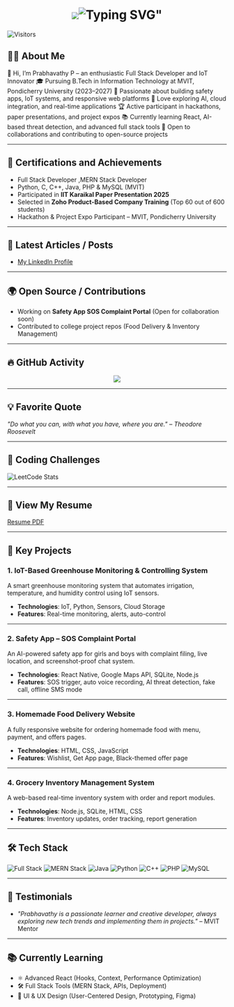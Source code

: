 <h1 align="center">
  <img src="<a href="https://git.io/typing-svg"><img src="https://readme-typing-svg.demolab.com?font=times+new+roman&pause=1000&background=FFFFFF00&width=435&lines=Hi%2C+I'am+Prabhavathy+P;Full+stack+Development+Enthusiast" alt="Typing SVG" /></a>" 
</h1>

![Visitors](https://komarev.com/ghpvc/?username=prabhavathy-p&color=blueviolet)

## 👩‍💻 About Me
👋 Hi, I’m Prabhavathy P – an enthusiastic Full Stack Developer and IoT Innovator
🎓 Pursuing B.Tech in Information Technology at MVIT, Pondicherry University (2023–2027)
🚀 Passionate about building safety apps, IoT systems, and responsive web platforms
🤖 Love exploring AI, cloud integration, and real-time applications
🏆 Active participant in hackathons, paper presentations, and project expos
📚 Currently learning React, AI-based threat detection, and advanced full stack tools
🤝 Open to collaborations and contributing to open-source projects

---

## 🏅 Certifications and Achievements
- Full Stack Developer ,MERN Stack Developer
- Python, C, C++, Java, PHP & MySQL (MVIT)
- Participated in **IIT Karaikal Paper Presentation 2025**
- Selected in **Zoho Product-Based Company Training** (Top 60 out of 600 students)
- Hackathon & Project Expo Participant – MVIT, Pondicherry University

---

## 📝 Latest Articles / Posts
- [My LinkedIn Profile](https://www.linkedin.com/in/prabhavathy-p-053416319)  

---

## 🌍 Open Source / Contributions
- Working on **Safety App SOS Complaint Portal** (Open for collaboration soon)
- Contributed to college project repos (Food Delivery & Inventory Management)

---

## 🔥 GitHub Activity
<p align="center">
  <img src="https://github-readme-activity-graph.vercel.app/graph?username=prabhavathy-p&theme=react-dark&hide_border=false&area=true" />
</p>

---

## 💡 Favorite Quote
*"Do what you can, with what you have, where you are." – Theodore Roosevelt*

---

## 🏅 Coding Challenges
![LeetCode Stats]([https://leetcode-stats.vercel.app/api?username=prabhavathy-p](https://leetcode.com/profile/))

---

## 📄 View My Resume
[Resume PDF](chrome-extension://efaidnbmnnnibpcajpcglclefindmkaj/file:///C:/Users/Admin/Desktop/prabhaIOT/prabhavathy%20IT%20resume.pdf)  

---

## 🌟 Key Projects

### 1. IoT-Based Greenhouse Monitoring & Controlling System
A smart greenhouse monitoring system that automates irrigation, temperature, and humidity control using IoT sensors.
- **Technologies**: IoT, Python, Sensors, Cloud Storage
- **Features**: Real-time monitoring, alerts, auto-control

---

### 2. Safety App – SOS Complaint Portal
An AI-powered safety app for girls and boys with complaint filing, live location, and screenshot-proof chat system.
- **Technologies**: React Native, Google Maps API, SQLite, Node.js
- **Features**: SOS trigger, auto voice recording, AI threat detection, fake call, offline SMS mode

---

### 3. Homemade Food Delivery Website
A fully responsive website for ordering homemade food with menu, payment, and offers pages.
- **Technologies**: HTML, CSS, JavaScript
- **Features**: Wishlist, Get App page, Black-themed offer page

---

### 4. Grocery Inventory Management System
A web-based real-time inventory system with order and report modules.
- **Technologies**: Node.js, SQLite, HTML, CSS
- **Features**: Inventory updates, order tracking, report generation

---

## 🛠 Tech Stack
![Full Stack](https://img.shields.io/badge/Full%20Stack-000000?style=for-the-badge&logo=stackshare&logoColor=white)
![MERN Stack](https://img.shields.io/badge/MERN-3C873A?style=for-the-badge&logo=mongodb&logoColor=white)
![Java](https://img.shields.io/badge/Java-ED8B00?style=for-the-badge&logo=java&logoColor=white)
![Python](https://img.shields.io/badge/Python-3776AB?style=for-the-badge&logo=python&logoColor=white)
![C++](https://img.shields.io/badge/C++-00599C?style=for-the-badge&logo=c%2B%2B&logoColor=white)
![PHP](https://img.shields.io/badge/PHP-777BB4?style=for-the-badge&logo=php&logoColor=white)
![MySQL](https://img.shields.io/badge/MySQL-4479A1?style=for-the-badge&logo=mysql&logoColor=white)

---

## 💬 Testimonials
- *"Prabhavathy is a passionate learner and creative developer, always exploring new tech trends and implementing them in projects."* – MVIT Mentor

---

## 📚 Currently Learning
- ⚛️ Advanced React (Hooks, Context, Performance Optimization)
- 🛠 Full Stack Tools (MERN Stack, APIs, Deployment)
- 🎨 UI & UX Design (User-Centered Design, Prototyping, Figma)
